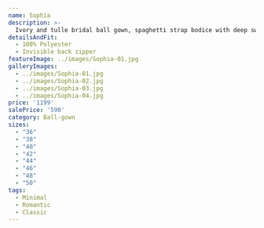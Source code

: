 ```yaml
---
name: Sophia
description: >-
  Ivory and tulle bridal ball gown, spaghetti strap bodice with deep sweetheart neckline, ivory net side cut out, cascading banded tulle skirt. Also shown with center front neckline raised.
detailsAndFit:
  - 100% Polyester
  - Invisible back zipper
featureImage: ../images/Sophia-01.jpg
galleryImages:
  - ../images/Sophia-01.jpg
  - ../images/Sophia-02.jpg
  - ../images/Sophia-03.jpg
  - ../images/Sophia-04.jpg
price: '1199'
salePrice: '590'
category: Ball-gown
sizes:
  - "36"
  - "38"
  - "40"
  - "42"
  - "44"
  - "46"
  - "48"
  - "50"
tags:
  - Minimal
  - Romantic
  - Classic
---
```



